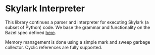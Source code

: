 # Skylark Interpreter

This library continues a parser and interpreter for executing Skylark (a subset of Python) code.
We base the grammar and functionality on the Bazel spec defined
[here](https://github.com/bazelbuild/starlark/blob/master/spec.md).

Memory management is done using a simple mark and sweep garbage collector. Cyclic references are
fully supported.